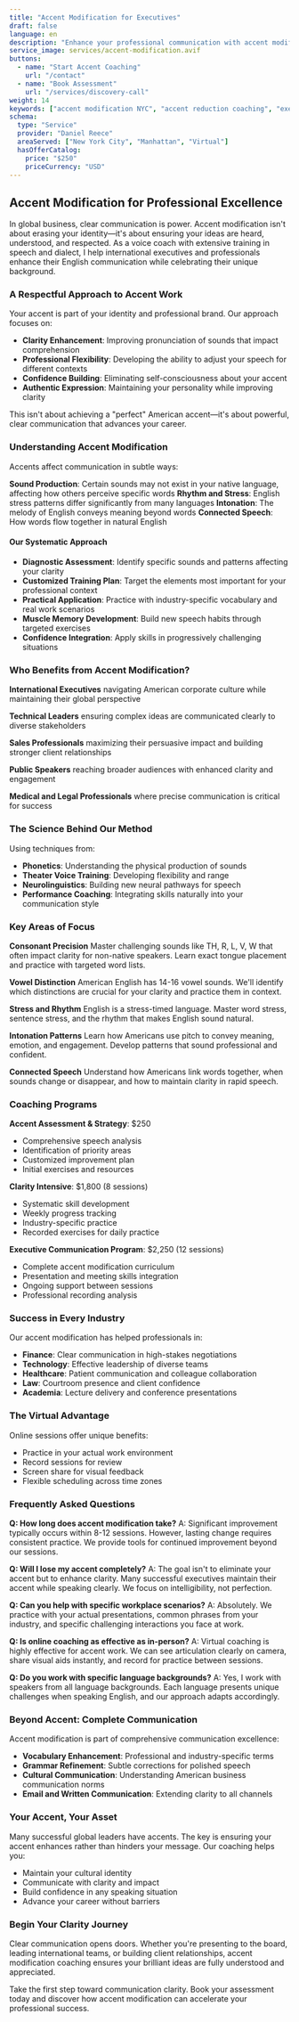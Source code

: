 ```yaml
---
title: "Accent Modification for Executives"
draft: false
language: en
description: "Enhance your professional communication with accent modification coaching. Improve clarity, maintain your authentic voice, and communicate with confidence in any business setting."
service_image: services/accent-modification.avif
buttons:
  - name: "Start Accent Coaching"
    url: "/contact"
  - name: "Book Assessment"
    url: "/services/discovery-call"
weight: 14
keywords: ["accent modification NYC", "accent reduction coaching", "executive accent training", "business English pronunciation", "professional accent coaching"]
schema:
  type: "Service"
  provider: "Daniel Reece"
  areaServed: ["New York City", "Manhattan", "Virtual"]
  hasOfferCatalog:
    price: "$250"
    priceCurrency: "USD"
---
```


## Accent Modification for Professional Excellence

In global business, clear communication is power. Accent modification isn't about erasing your identity—it's about ensuring your ideas are heard, understood, and respected. As a voice coach with extensive training in speech and dialect, I help international executives and professionals enhance their English communication while celebrating their unique background.

### A Respectful Approach to Accent Work

Your accent is part of your identity and professional brand. Our approach focuses on:

- **Clarity Enhancement**: Improving pronunciation of sounds that impact comprehension
- **Professional Flexibility**: Developing the ability to adjust your speech for different contexts
- **Confidence Building**: Eliminating self-consciousness about your accent
- **Authentic Expression**: Maintaining your personality while improving clarity

This isn't about achieving a "perfect" American accent—it's about powerful, clear communication that advances your career.

### Understanding Accent Modification

Accents affect communication in subtle ways:

**Sound Production**: Certain sounds may not exist in your native language, affecting how others perceive specific words
**Rhythm and Stress**: English stress patterns differ significantly from many languages
**Intonation**: The melody of English conveys meaning beyond words
**Connected Speech**: How words flow together in natural English

<div class="bg-gray-50 p-6 rounded-lg my-8">
  <h4 class="text-xl font-bold mb-4">Our Systematic Approach</h4>
  <ul class="space-y-3">
    <li><strong>Diagnostic Assessment</strong>: Identify specific sounds and patterns affecting your clarity</li>
    <li><strong>Customized Training Plan</strong>: Target the elements most important for your professional context</li>
    <li><strong>Practical Application</strong>: Practice with industry-specific vocabulary and real work scenarios</li>
    <li><strong>Muscle Memory Development</strong>: Build new speech habits through targeted exercises</li>
    <li><strong>Confidence Integration</strong>: Apply skills in progressively challenging situations</li>
  </ul>
</div>

### Who Benefits from Accent Modification?

**International Executives** navigating American corporate culture while maintaining their global perspective

**Technical Leaders** ensuring complex ideas are communicated clearly to diverse stakeholders

**Sales Professionals** maximizing their persuasive impact and building stronger client relationships

**Public Speakers** reaching broader audiences with enhanced clarity and engagement

**Medical and Legal Professionals** where precise communication is critical for success

### The Science Behind Our Method

Using techniques from:
- **Phonetics**: Understanding the physical production of sounds
- **Theater Voice Training**: Developing flexibility and range
- **Neurolinguistics**: Building new neural pathways for speech
- **Performance Coaching**: Integrating skills naturally into your communication style

### Key Areas of Focus

**Consonant Precision**
Master challenging sounds like TH, R, L, V, W that often impact clarity for non-native speakers. Learn exact tongue placement and practice with targeted word lists.

**Vowel Distinction**
American English has 14-16 vowel sounds. We'll identify which distinctions are crucial for your clarity and practice them in context.

**Stress and Rhythm**
English is a stress-timed language. Master word stress, sentence stress, and the rhythm that makes English sound natural.

**Intonation Patterns**
Learn how Americans use pitch to convey meaning, emotion, and engagement. Develop patterns that sound professional and confident.

**Connected Speech**
Understand how Americans link words together, when sounds change or disappear, and how to maintain clarity in rapid speech.

### Coaching Programs

**Accent Assessment & Strategy**: $250
- Comprehensive speech analysis
- Identification of priority areas
- Customized improvement plan
- Initial exercises and resources

**Clarity Intensive**: $1,800 (8 sessions)
- Systematic skill development
- Weekly progress tracking
- Industry-specific practice
- Recorded exercises for daily practice

**Executive Communication Program**: $2,250 (12 sessions)
- Complete accent modification curriculum
- Presentation and meeting skills integration
- Ongoing support between sessions
- Professional recording analysis

### Success in Every Industry

Our accent modification has helped professionals in:
- **Finance**: Clear communication in high-stakes negotiations
- **Technology**: Effective leadership of diverse teams
- **Healthcare**: Patient communication and colleague collaboration
- **Law**: Courtroom presence and client confidence
- **Academia**: Lecture delivery and conference presentations

### The Virtual Advantage

Online sessions offer unique benefits:
- Practice in your actual work environment
- Record sessions for review
- Screen share for visual feedback
- Flexible scheduling across time zones

### Frequently Asked Questions

**Q: How long does accent modification take?**
A: Significant improvement typically occurs within 8-12 sessions. However, lasting change requires consistent practice. We provide tools for continued improvement beyond our sessions.

**Q: Will I lose my accent completely?**
A: The goal isn't to eliminate your accent but to enhance clarity. Many successful executives maintain their accent while speaking clearly. We focus on intelligibility, not perfection.

**Q: Can you help with specific workplace scenarios?**
A: Absolutely. We practice with your actual presentations, common phrases from your industry, and specific challenging interactions you face at work.

**Q: Is online coaching as effective as in-person?**
A: Virtual coaching is highly effective for accent work. We can see articulation clearly on camera, share visual aids instantly, and record for practice between sessions.

**Q: Do you work with specific language backgrounds?**
A: Yes, I work with speakers from all language backgrounds. Each language presents unique challenges when speaking English, and our approach adapts accordingly.

### Beyond Accent: Complete Communication

Accent modification is part of comprehensive communication excellence:
- **Vocabulary Enhancement**: Professional and industry-specific terms
- **Grammar Refinement**: Subtle corrections for polished speech
- **Cultural Communication**: Understanding American business communication norms
- **Email and Written Communication**: Extending clarity to all channels

### Your Accent, Your Asset

Many successful global leaders have accents. The key is ensuring your accent enhances rather than hinders your message. Our coaching helps you:
- Maintain your cultural identity
- Communicate with clarity and impact
- Build confidence in any speaking situation
- Advance your career without barriers

### Begin Your Clarity Journey

Clear communication opens doors. Whether you're presenting to the board, leading international teams, or building client relationships, accent modification coaching ensures your brilliant ideas are fully understood and appreciated.

Take the first step toward communication clarity. Book your assessment today and discover how accent modification can accelerate your professional success.